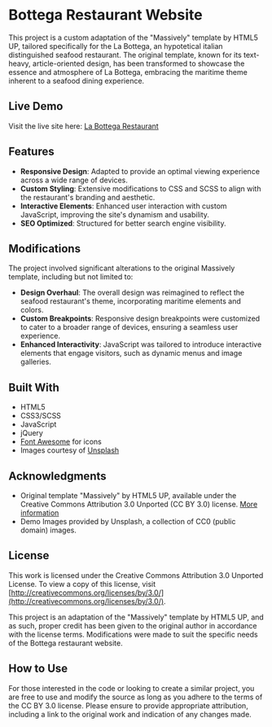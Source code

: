 # Bottega Restaurant Website

This project is a custom adaptation of the "Massively" template by HTML5 UP, tailored specifically for the La Bottega, an hypotetical italian distinguished seafood restaurant. The original template, known for its text-heavy, article-oriented design, has been transformed to showcase the essence and atmosphere of La Bottega, embracing the maritime theme inherent to a seafood dining experience.

## Live Demo

Visit the live site here: [La Bottega Restaurant](https://bottega-lgaratti.vercel.app/)

## Features

- **Responsive Design**: Adapted to provide an optimal viewing experience across a wide range of devices.
- **Custom Styling**: Extensive modifications to CSS and SCSS to align with the restaurant's branding and aesthetic.
- **Interactive Elements**: Enhanced user interaction with custom JavaScript, improving the site's dynamism and usability.
- **SEO Optimized**: Structured for better search engine visibility.

## Modifications

The project involved significant alterations to the original Massively template, including but not limited to:

- **Design Overhaul**: The overall design was reimagined to reflect the seafood restaurant's theme, incorporating maritime elements and colors.
- **Custom Breakpoints**: Responsive design breakpoints were customized to cater to a broader range of devices, ensuring a seamless user experience.
- **Enhanced Interactivity**: JavaScript was tailored to introduce interactive elements that engage visitors, such as dynamic menus and image galleries.

## Built With

- HTML5
- CSS3/SCSS
- JavaScript
- jQuery
- [Font Awesome](http://fontawesome.io) for icons
- Images courtesy of [Unsplash](http://unsplash.com)

## Acknowledgments

- Original template "Massively" by HTML5 UP, available under the Creative Commons Attribution 3.0 Unported (CC BY 3.0) license. [More information](http://html5up.net/license)
- Demo Images provided by Unsplash, a collection of CC0 (public domain) images.

## License

This work is licensed under the Creative Commons Attribution 3.0 Unported License. To view a copy of this license, visit [http://creativecommons.org/licenses/by/3.0/](http://creativecommons.org/licenses/by/3.0/).

This project is an adaptation of the "Massively" template by HTML5 UP, and as such, proper credit has been given to the original author in accordance with the license terms. Modifications were made to suit the specific needs of the Bottega restaurant website.

## How to Use

For those interested in the code or looking to create a similar project, you are free to use and modify the source as long as you adhere to the terms of the CC BY 3.0 license. Please ensure to provide appropriate attribution, including a link to the original work and indication of any changes made.
